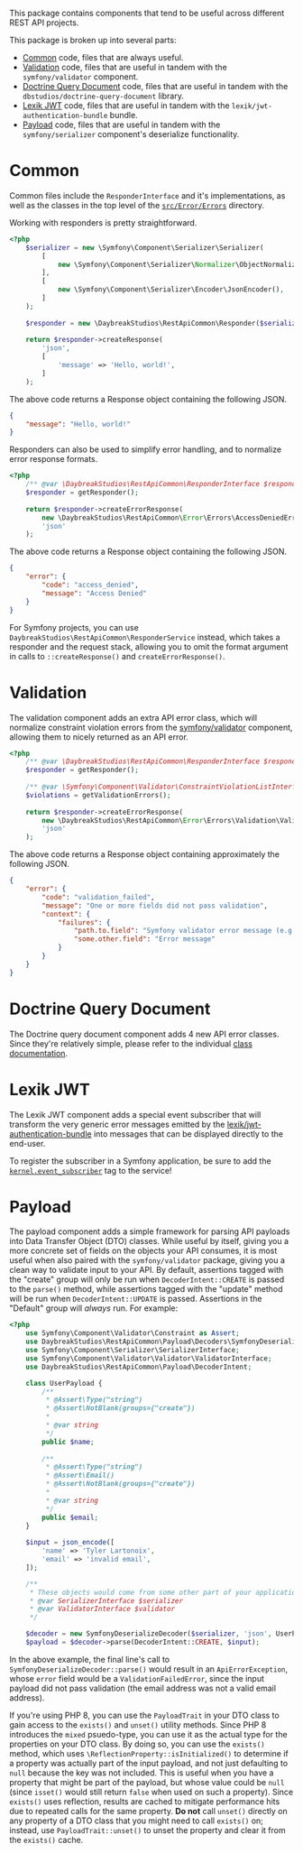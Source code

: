 This package contains components that tend to be useful across different REST API projects.

This package is broken up into several parts:

- [Common](#common) code, files that are always useful.
- [Validation](#validation) code, files that are useful in tandem with the `symfony/validator` component.
- [Doctrine Query Document](#doctrine-query-document) code, files that are useful in tandem with the
  `dbstudios/doctrine-query-document` library.
- [Lexik JWT](#lexik-jwt) code, files that are useful in tandem with the `lexik/jwt-authentication-bundle` bundle.
- [Payload](#payload) code, files that are useful in tandem with the `symfony/serializer` component's deserialize
  functionality.

# Common
Common files include the `ResponderInterface` and it's implementations, as well as the classes in the top level of the
[`src/Error/Errors`](src/Error/Errors) directory.

Working with responders is pretty straightforward.

```php
<?php
    $serializer = new \Symfony\Component\Serializer\Serializer(
        [
            new \Symfony\Component\Serializer\Normalizer\ObjectNormalizer(),
        ],
        [
            new \Symfony\Component\Serializer\Encoder\JsonEncoder(),
        ]
    );
    
    $responder = new \DaybreakStudios\RestApiCommon\Responder($serializer);
    
    return $responder->createResponse(
        'json',
        [
            'message' => 'Hello, world!',
        ]
    );
```

The above code returns a Response object containing the following JSON.

```json
{
    "message": "Hello, world!"
}
```

Responders can also be used to simplify error handling, and to normalize error response formats.

```php
<?php
    /** @var \DaybreakStudios\RestApiCommon\ResponderInterface $responder */
    $responder = getResponder();
    
    return $responder->createErrorResponse(
        new \DaybreakStudios\RestApiCommon\Error\Errors\AccessDeniedError(),
        'json'
    );
```

The above code returns a Response object containing the following JSON.

```json
{
    "error": {
        "code": "access_denied",
        "message": "Access Denied"
    }
}
```

For Symfony projects, you can use `DaybreakStudios\RestApiCommon\ResponderService` instead, which takes a responder and
the request stack, allowing you to omit the format argument in calls to `::createResponse()` and
`createErrorResponse()`.

# Validation
The validation component adds an extra API error class, which will normalize constraint violation errors from the
[symfony/validator](https://packagist.org/packages/symfony/validator) component, allowing them to nicely returned as an
API error.

```php
<?php
    /** @var \DaybreakStudios\RestApiCommon\ResponderInterface $responder */
    $responder = getResponder();
    
    /** @var \Symfony\Component\Validator\ConstraintViolationListInterface $violations */
    $violations = getValidationErrors();
    
    return $responder->createErrorResponse(
        new \DaybreakStudios\RestApiCommon\Error\Errors\Validation\ValidationFailedError($violations),
        'json'
    );
```

The above code returns a Response object containing approximately the following JSON.

```json
{
    "error": {
        "code": "validation_failed",
        "message": "One or more fields did not pass validation",
        "context": {
            "failures": {
                "path.to.field": "Symfony validator error message (e.g. 'This value should be 3 or less.')",
                "some.other.field": "Error message"
            }
        }
    }
}
```

# Doctrine Query Document
The Doctrine query document component adds 4 new API error classes. Since they're relatively simple, please refer to
the individual [class documentation](src/Error/Errors/DoctrineQueryDocument).

# Lexik JWT
The Lexik JWT component adds a special event subscriber that will transform the very generic error messages emitted by
the [lexik/jwt-authentication-bundle](https://packagist.org/packages/lexik/jwt-authentication-bundle) into messages that
can be displayed directly to the end-user.

To register the subscriber in a Symfony application, be sure to add the
[`kernel.event_subscriber`](https://symfony.com/doc/current/reference/dic_tags.html#dic-tags-kernel-event-subscriber)
tag to the service!

# Payload
The payload component adds a simple framework for parsing API payloads into Data Transfer Object (DTO) classes. While
useful by itself, giving you a more concrete set of fields on the objects your API consumes, it is most useful when also
paired with the `symfony/validator` package, giving you a clean way to validate input to your API. By default,
assertions tagged with the "create" group will only be run when `DecoderIntent::CREATE` is passed to the `parse()`
method, while assertions tagged with the "update" method will be run when `DecoderIntent::UPDATE` is passed. Assertions
in the "Default" group will _always_ run. For example:

```php
<?php
    use Symfony\Component\Validator\Constraint as Assert;
    use DaybreakStudios\RestApiCommon\Payload\Decoders\SymfonyDeserializeDecoder;
    use Symfony\Component\Serializer\SerializerInterface;
    use Symfony\Component\Validator\Validator\ValidatorInterface;
    use DaybreakStudios\RestApiCommon\Payload\DecoderIntent;

    class UserPayload {
        /**
         * @Assert\Type("string")
         * @Assert\NotBlank(groups={"create"})
         * 
         * @var string 
         */
        public $name;
        
        /**
         * @Assert\Type("string")
         * @Assert\Email()
         * @Assert\NotBlank(groups={"create"}) 
         * 
         * @var string 
         */
        public $email;
    }
    
    $input = json_encode([
        'name' => 'Tyler Lartonoix',
        'email' => 'invalid email',
    ]);

    /**
     * These objects would come from some other part of your application, e.g. a service container 
     * @var SerializerInterface $serializer
     * @var ValidatorInterface $validator 
     */

    $decoder = new SymfonyDeserializeDecoder($serializer, 'json', UserPayload::class, $validator);
    $payload = $decoder->parse(DecoderIntent::CREATE, $input);
```

In the above example, the final line's call to `SymfonyDeserializeDecoder::parse()` would result in an
`ApiErrorException`, whose `error` field would be a `ValidationFailedError`, since the input payload did not pass
validation (the email address was not a valid email address).

If you're using PHP 8, you can use the `PayloadTrait` in your DTO class to gain access to the `exists()` and `unset()`
utility methods. Since PHP 8 introduces the `mixed` psuedo-type, you can use it as the actual type for the properties on
your DTO class. By doing so, you can use the `exists()` method, which uses `\ReflectionProperty::isInitialized()` to
determine if a property was actually part of the input payload, and not just defaulting to `null` because the key was
not included. This is useful when you have a property that might be part of the payload, but whose value could be `null`
(since `isset()` would still return `false` when used on such a property). Since `exists()` uses reflection, results
are cached to mitigate performance hits due to repeated calls for the same property. **Do not** call `unset()` directly
on any property of a DTO class that you might need to call `exists()` on; instead, use `PayloadTrait::unset()` to unset
the property and clear it from the `exists()` cache.
